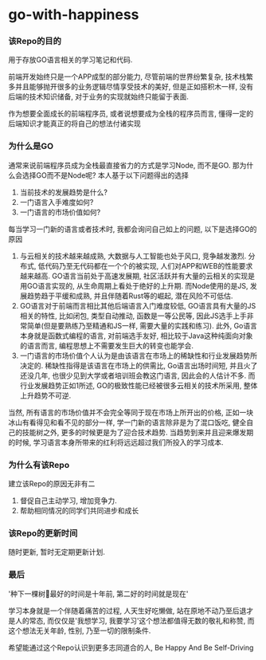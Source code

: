 # go-with-happiness

### 该Repo的目的

用于存放GO语言相关的学习笔记和代码.

前端开发始终只是一个APP成型的部分能力, 尽管前端的世界纷繁复杂, 技术栈繁多并且能够抛开很多的业务逻辑尽情享受技术的美好, 但是正如搭积木一样, 没有后端的技术知识储备, 对于业务的实现就始终只能留于表面.

作为想要全面成长的前端程序员, 或者说想要成为全栈的程序员而言, 懂得一定的后端知识才能真正的将自己的想法付诸实现

### 为什么是GO

通常来说前端程序员成为全栈最直接省力的方式是学习Node, 而不是GO. 那为什么会选择GO而不是Node呢? 本人基于以下问题得出的选择

1. 当前技术的发展趋势是什么?
2. 一门语言入手难度如何?
3. 一门语言的市场价值如何?

每当学习一门新的语言或者技术时, 我都会询问自己如上的问题, 以下是选择GO的原因

1. 与云相关的技术越来越成熟, 大数据与人工智能也处于风口, 竞争越发激烈. 分布式, 低代码乃至无代码都在一个个的被实现, 人们对APP和WEB的性能要求越来越高. GO语言当前处于高速发展期, 社区活跃并有大量的云相关的实现是用GO语言实现的, 从生命周期上看处于绝好的上升期. 而Node使用的是JS, 发展趋势趋于平缓和成熟, 并且伴随着Rust等的崛起, 潜在风险不可低估.
2. GO语言对于前端而言相比其他后端语言入门难度较低, GO语言具有大量的JS相关的特性, 比如闭包, 类型自动推动, 函数是一等公民等, 因此JS选手上手非常简单(但是要熟练乃至精通和JS一样, 需要大量的实践和练习). 此外, Go语言本身就是函数式编程的语言, 对前端选手友好, 相比较于Java这种纯面向对象的语言而言, 编程思想上不需要发生巨大的转变也能学会.
3. 一门语言的市场价值个人认为是由该语言在市场上的稀缺性和行业发展趋势所决定的. 稀缺性指得是该语言在市场上的供需比, Go语言出场时间短, 并且火了还没几年, 也很少见到大学或者培训班会教这门语言, 因此会的人估计不多. 而行业发展趋势正如1所述, GO的极致性能已经被很多云相关的技术所采用, 整体上升趋势不可逆.

当然, 所有语言的市场价值并不会完全等同于现在市场上所开出的价格, 正如一块冰山有看得见和看不见的部分一样, 学一门新的语言除非是为了混口饭吃, 健全自己的技能树之外, 更多的时候更是为了迎合技术趋势. 当趋势到来并且迎来爆发期的时候, 学习语言本身所带来的红利将远远超过我们所投入的学习成本.

### 为什么有该Repo

建立该Repo的原因无非有二

1. 督促自己主动学习, 增加竞争力.
2. 帮助相同情况的同学们共同进步和成长

### 该Repo的更新时间

随时更新, 暂时无定期更新计划.

### 最后

'种下一棵树🌲最好的时间是十年前, 第二好的时间就是现在'

学习本身就是一个伴随着痛苦的过程, 人天生好吃懒做, 站在原地不动乃至后退才是人的常态, 而仅仅是'我想学习, 我要学习'这个想法都值得无数的敬礼和称赞, 而这个想法无关年龄, 性别, 乃至一切的限制条件.

希望能通过这个Repo认识到更多志同道合的人, Be Happy And Be Self-Driving
